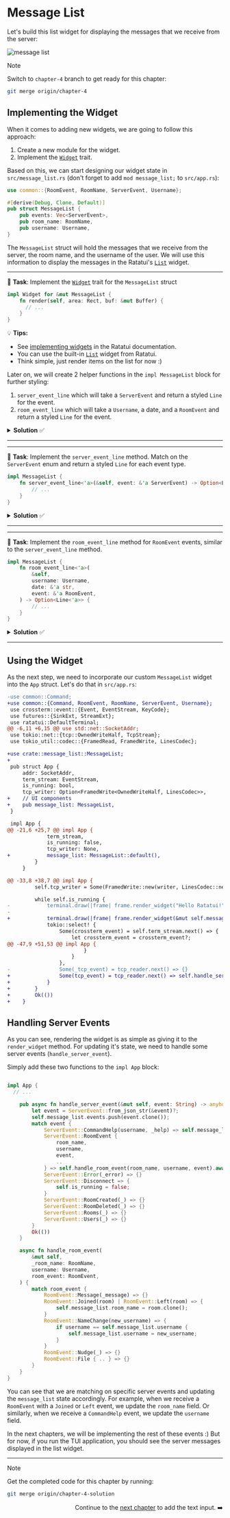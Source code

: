 # Message List

Let's build this list widget for displaying the messages that we receive from the server:

![message list](images/message_list.png)

> [!NOTE] 
> Switch to `chapter-4` branch to get ready for this chapter:
>
> ```sh
> git merge origin/chapter-4
> ```

## Implementing the Widget

When it comes to adding new widgets, we are going to follow this approach:

1. Create a new module for the widget.
2. Implement the [`Widget`](https://docs.rs/ratatui/latest/ratatui/widgets/trait.Widget.html) trait.

Based on this, we can start designing our widget state in `src/message_list.rs` (don't forget to add `mod message_list;` to `src/app.rs`):

```rust
use common::{RoomEvent, RoomName, ServerEvent, Username};

#[derive(Debug, Clone, Default)]
pub struct MessageList {
    pub events: Vec<ServerEvent>,
    pub room_name: RoomName,
    pub username: Username,
}
```

The `MessageList` struct will hold the messages that we receive from the server, the room name, and the username of the user. We will use this information to display the messages in the Ratatui's [`List`](https://docs.rs/ratatui/latest/ratatui/widgets/struct.List.html) widget.

---

🎯 **Task**: Implement the [`Widget`](https://docs.rs/ratatui/latest/ratatui/widgets/trait.Widget.html) trait for the `MessageList` struct

```rust
impl Widget for &mut MessageList {
    fn render(self, area: Rect, buf: &mut Buffer) {
      // ...
    }
}
```

💡 **Tips:**

- See [implementing widgets](https://ratatui.rs/concepts/widgets/#implementing-widgets) in the Ratatui documentation.
- You can use the built-in [`List`](https://docs.rs/ratatui/latest/ratatui/widgets/struct.List.html) widget from Ratatui.
- Think simple, just render items on the list for now :)

Later on, we will create 2 helper functions in the `impl MessageList` block for further styling:

1. `server_event_line` which will take a `ServerEvent` and return a styled `Line` for the event.
2. `room_event_line` which will take a `Username`, a date, and a `RoomEvent` and return a styled `Line` for the event.

<details>
<summary><b>Solution</b> ✅</summary>

```rust
use ratatui::{
    buffer::Buffer,
    layout::Rect,
    style::{Color, Modifier, Style, Stylize},
    text::{Line, Span},
    widgets::{Block, List, ListDirection, ListItem, Widget},
};

impl Widget for &mut MessageList {
    fn render(self, area: Rect, buf: &mut Buffer) {
        let items = self
            .events
            .iter()
            .rev()
            .filter_map(|event| self.server_event_line(event))
            .map(ListItem::new)
            .collect::<Vec<_>>();

        let list = List::new(items)
            .block(Block::bordered().title("[ Messages ]"))
            .highlight_style(Style::default().add_modifier(Modifier::BOLD))
            .highlight_symbol("> ")
            .repeat_highlight_symbol(true)
            .direction(ListDirection::BottomToTop);

        Widget::render(list, area, buf);
    }
}
```

The render logic consists of these steps:

1. We iterate over the `events` vector (in reverse order) and create styled [`ListItem`](https://docs.rs/ratatui/latest/ratatui/widgets/struct.ListItem.html)s for each event (with the help of the `server_event_line` method which we will implement next).
2. We create a `List` widget with the items and set the styling options such as the block title, highlight style, and direction.

</details>

---

---

🎯 **Task**: Implement the `server_event_line` method. Match on the `ServerEvent` enum and return a styled `Line` for each event type.

```rust
impl MessageList {
    fn server_event_line<'a>(&self, event: &'a ServerEvent) -> Option<Line<'a>> {
        // ...
    }
}
```

<details>
<summary><b>Solution</b> ✅</summary>

```rust
impl MessageList {
    fn server_event_line<'a>(&self, event: &'a ServerEvent) -> Option<Line<'a>> {
        match event {
            ServerEvent::CommandHelp(_, contents) => Some(Line::from(contents.as_str()).blue()),
            ServerEvent::RoomEvent {
                room_name: _,
                username,
                date,
                event,
            } => self.room_event_line(username.clone(), date, event),
            ServerEvent::Error(error) => Some(Line::from(format!("Error: {error}")).red()),
            _ => None,
        }
    }
}
```

Here we pattern match on the `ServerEvent` enum and return a styled `Line` for each event type. For example, if the event is a `CommandHelp` event, we return a blue colored line with the events. Calling `.blue()` is possible thanks to the [`Stylize`](https://docs.rs/ratatui/latest/ratatui/style/trait.Stylize.html) trait of Ratatui.

</details>

---

---

🎯 **Task**: Implement the `room_event_line` method for `RoomEvent` events, similar to the `server_event_line` method.

```rust
impl MessageList {
    fn room_event_line<'a>(
        &self,
        username: Username,
        date: &'a str,
        event: &'a RoomEvent,
    ) -> Option<Line<'a>> {
        // ...
    }
}
```

<details>
<summary><b>Solution</b> ✅</summary>

```rust
impl MessageList {
  // ...

    fn room_event_line<'a>(
        &self,
        username: Username,
        date: &'a str,
        event: &'a RoomEvent,
    ) -> Option<Line<'a>> {
        match event {
            RoomEvent::Message(message) => {
                let color = if username == self.username {
                    Color::Yellow
                } else {
                    Color::Cyan
                };
                Some(Line::from_iter([
                    date.italic(),
                    " | ".into(),
                    Span::from(username).style(color),
                    ": ".into(),
                    message.into(),
                ]))
            }
            RoomEvent::Joined(room) => Some(Line::from(vec![
                date.italic(),
                " | ".into(),
                format!("{username} joined {room}").italic(),
            ])),
            RoomEvent::Left(room) => Some(Line::from(vec![
                date.italic(),
                " | ".into(),
                format!("{username} left {room}").italic(),
            ])),
            RoomEvent::NameChange(name) => Some(Line::from(vec![
                date.italic(),
                " | ".into(),
                Span::from(username).cyan(),
                " is now known as ".into(),
                Span::from(name).green().italic(),
            ])),
            _ => None,
        }
    }
}
```

Here we are doing a bit more complex styling. For example, we are using different colors for the messages based on the username. We are also using the `italic` modifier for the date and the messages. This will make the messages look more appealing.

The way that `Line` is constructed is by using the `from` method which takes a Vector of [`Span`](https://docs.rs/ratatui/latest/ratatui/text/struct.Span.html)s.

- Each `Span` can have a different style.
- We can also use the `into` method to convert a String into a `Span`.
- Chaining the styling methods (e.g. `.cyan().italic()`) on a String will return a `Span` with the specified style.

</details>

---

## Using the Widget

As the next step, we need to incorporate our custom `MessageList` widget into the `App` struct. Let's do that in `src/app.rs`:

```diff
-use common::Command;
+use common::{Command, RoomEvent, RoomName, ServerEvent, Username};
 use crossterm::event::{Event, EventStream, KeyCode};
 use futures::{SinkExt, StreamExt};
 use ratatui::DefaultTerminal;
@@ -6,11 +6,15 @@ use std::net::SocketAddr;
 use tokio::net::{tcp::OwnedWriteHalf, TcpStream};
 use tokio_util::codec::{FramedRead, FramedWrite, LinesCodec};

+use crate::message_list::MessageList;
+
 pub struct App {
     addr: SocketAddr,
     term_stream: EventStream,
     is_running: bool,
     tcp_writer: Option<FramedWrite<OwnedWriteHalf, LinesCodec>>,
+    // UI components
+    pub message_list: MessageList,
 }

 impl App {
@@ -21,6 +25,7 @@ impl App {
             term_stream,
             is_running: false,
             tcp_writer: None,
+            message_list: MessageList::default(),
         }
     }

@@ -33,8 +38,7 @@ impl App {
         self.tcp_writer = Some(FramedWrite::new(writer, LinesCodec::new()));

         while self.is_running {
-            terminal.draw(|frame| frame.render_widget("Hello Ratatui!", frame.area()))?;
-
+            terminal.draw(|frame| frame.render_widget(&mut self.message_list, frame.area()))?;
             tokio::select! {
                 Some(crossterm_event) = self.term_stream.next() => {
                     let crossterm_event = crossterm_event?;
@@ -47,9 +51,53 @@ impl App {
                         }
                     }
                 },
-                Some(_tcp_event) = tcp_reader.next() => {}
+                Some(tcp_event) = tcp_reader.next() => self.handle_server_event(tcp_event?).await?,
+            }
+        }
+        Ok(())
+    }
```

## Handling Server Events

As you can see, rendering the widget is as simple as giving it to the `render_widget` method. For updating it's state, we need to handle some server events (`handle_server_event`).

Simply add these two functions to the `impl App` block:

```rust

impl App {
  // ...

    pub async fn handle_server_event(&mut self, event: String) -> anyhow::Result<()> {
        let event = ServerEvent::from_json_str(&event)?;
        self.message_list.events.push(event.clone());
        match event {
            ServerEvent::CommandHelp(username, _help) => self.message_list.username = username,
            ServerEvent::RoomEvent {
                room_name,
                username,
                event,
                ..
            } => self.handle_room_event(room_name, username, event).await,
            ServerEvent::Error(_error) => {}
            ServerEvent::Disconnect => {
                self.is_running = false;
            }
            ServerEvent::RoomCreated(_) => {}
            ServerEvent::RoomDeleted(_) => {}
            ServerEvent::Rooms(_) => {}
            ServerEvent::Users(_) => {}
        }
        Ok(())
    }

    async fn handle_room_event(
        &mut self,
        _room_name: RoomName,
        username: Username,
        room_event: RoomEvent,
    ) {
        match room_event {
            RoomEvent::Message(_message) => {}
            RoomEvent::Joined(room) | RoomEvent::Left(room) => {
                self.message_list.room_name = room.clone();
            }
            RoomEvent::NameChange(new_username) => {
                if username == self.message_list.username {
                    self.message_list.username = new_username;
                }
            }
            RoomEvent::Nudge(_) => {}
            RoomEvent::File { .. } => {}
        }
    }
}
```

You can see that we are matching on specific server events and updating the `message_list` state accordingly. For example, when we receive a `RoomEvent` with a `Joined` or `Left` event, we update the `room_name` field. Or similarly, when we receive a `CommandHelp` event, we update the `username` field.

In the next chapters, we will be implementing the rest of these events :) But for now, if you run the TUI application, you should see the server messages displayed in the list widget.

---

> [!NOTE] 
> Get the completed code for this chapter by running:
>
> ```sh
> git merge origin/chapter-4-solution
> ```

<div style="text-align: right">

Continue to the [next chapter](./05_text_input.md) to add the text input. ➡️

</div>
